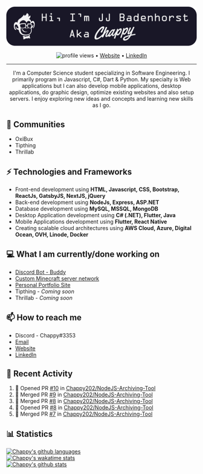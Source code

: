 [![Header](https://raw.githubusercontent.com/Chappy202/Chappy202/main/banner.png "Header")](https://chappy202.com/)

<p align="center">
  <img src="https://gpvc.arturio.dev/Chappy202" alt="profile views"> •  
  <a href="https://chappy202.com/">Website</a> •
  <a href="https://www.linkedin.com/in/jj-badenhorst/">LinkedIn</a>
</p>

---

<p align="center">
I'm a Computer Science student specializing in Software Engineering. I primarily program in Javascript, C#, Dart & Python. My specialty is Web applications but I can also develop mobile applications, desktop applications, do graphic design, optimize existing websites and also setup servers. I enjoy exploring new ideas and concepts and learning new skills as I go.</p>

## 👯 Communities
- OxiBux
- Tipthing
- Thrillab

## ⚡ Technologies and Frameworks
- Front-end development using **HTML, Javascript, CSS, Bootstrap, ReactJs, GatsbyJS, NextJS, jQuery**
- Back-end development using **NodeJs, Express, ASP.NET**
- Database development using **MySQL, MSSQL, MongoDB**
- Desktop Application development using **C# (.NET), Flutter, Java**
- Mobile Applications development using **Flutter, React Native**
- Creating scalable cloud architectures using **AWS Cloud, Azure, Digital Ocean, OVH, Linode, Docker**

## 💻 What I am currently/done working on
- [Discord Bot - Buddy](https://github.com/Chappy202/Buddy)
- [Custom Minecraft server network](https://minestack.club/)
- [Personal Portfolio Site](https://chappy202.com/)
- Tipthing - *Coming soon*
- Thrillab - *Coming soon*

## 📫 How to reach me
- Discord - Chappy#3353
- [Email](mailto:jj@chappy202.com)
- [Website](https://chappy202.com/)
- [LinkedIn](https://www.linkedin.com/in/jj-badenhorst/)

## 📜 Recent Activity
<!--START_SECTION:activity-->
1. 💪 Opened PR [#10](https://github.com/Chappy202/NodeJS-Archiving-Tool/pull/10) in [Chappy202/NodeJS-Archiving-Tool](https://github.com/Chappy202/NodeJS-Archiving-Tool)
2. 🎉 Merged PR [#9](https://github.com/Chappy202/NodeJS-Archiving-Tool/pull/9) in [Chappy202/NodeJS-Archiving-Tool](https://github.com/Chappy202/NodeJS-Archiving-Tool)
3. 🎉 Merged PR [#8](https://github.com/Chappy202/NodeJS-Archiving-Tool/pull/8) in [Chappy202/NodeJS-Archiving-Tool](https://github.com/Chappy202/NodeJS-Archiving-Tool)
4. 💪 Opened PR [#8](https://github.com/Chappy202/NodeJS-Archiving-Tool/pull/8) in [Chappy202/NodeJS-Archiving-Tool](https://github.com/Chappy202/NodeJS-Archiving-Tool)
5. 🎉 Merged PR [#7](https://github.com/Chappy202/NodeJS-Archiving-Tool/pull/7) in [Chappy202/NodeJS-Archiving-Tool](https://github.com/Chappy202/NodeJS-Archiving-Tool)
<!--END_SECTION:activity-->

## 📊 Statistics
[![Chappy's github languages](https://github-readme-stats.vercel.app/api/top-langs/?username=Chappy202&layout=compact&theme=dracula)](https://github.com/anuraghazra/github-readme-stats)<br />
[![Chappy's wakatime stats](https://github-readme-stats.vercel.app/api/wakatime?username=Chappy202&theme=dracula)](https://github.com/anuraghazra/github-readme-stats)<br />
[![Chappy's github stats](https://github-readme-stats.vercel.app/api?username=Chappy202&show_icons=true&theme=dracula)](https://github.com/anuraghazra/github-readme-stats)
